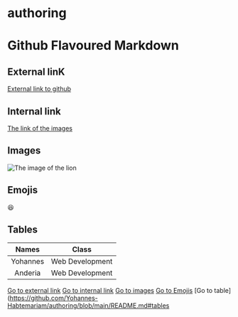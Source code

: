 # authoring
# Github Flavoured Markdown
## External linK
[External link to github](https://www.codegrepper.com/code-examples/whatever/how+to+add++link+to+github+readme)

## Internal link
[The link of the images](https://github.com/Yohannes-Habtemariam/authoring/tree/main/images)

## Images
![The image of the lion](https://github.com/Yohannes-Habtemariam/authoring/blob/main/lion.jpeg)

## Emojis
:laughing:

## Tables
| Names  | Class  |
| :-: | :-: |
| Yohannes | Web Development |
| Anderia | Web Development |

[Go to external link](https://github.com/Yohannes-Habtemariam/authoring/blob/main/README.md#external-link)
[Go to internal link](https://github.com/Yohannes-Habtemariam/authoring/blob/main/README.md#internal-link)
[Go to images](https://github.com/Yohannes-Habtemariam/authoring/blob/main/README.md#images)
[Go to Emojis](https://github.com/Yohannes-Habtemariam/authoring/blob/main/README.md#emojis)
[Go to table](https://github.com/Yohannes-Habtemariam/authoring/blob/main/README.md#tables

